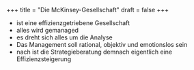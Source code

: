+++
title = "Die McKinsey-Gesellschaft"
draft = false
+++

-   ist eine effizienzgetriebene Gesellschaft
-   alles wird gemanaged
-   es dreht sich alles um die Analyse
-   Das Management soll rational, objektiv und emotionslos sein
-   nach ist die Strategieberatung demnach eigentlich eine Effizienzsteigerung
